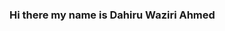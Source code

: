 ### Hi there my name is Dahiru Waziri Ahmed

<!--
**Dahiruwaziri/Dahiruwaziri** is a ✨ _special_ ✨ repository because its `README.md` (this file) appears on your GitHub profile.

Here are some ideas to get you started:
- 🔭 I’m currently a Data Analyst 
- 🌱 I’m currently learning ...
- 👯 I’m looking to collaborate with data analysts 
- 🤔 I’m looking for help with a Data Analysis project 
- 💬 Ask me about ... 
- 📫 How to reach me: https://www.linkedin.com/in/Dahiru-Waziri-Ahmed
- 😄 Pronouns: ...
- ⚡ Fun fact: ...
-->
